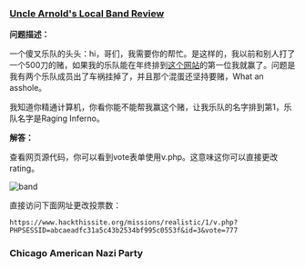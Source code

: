 ### [Uncle Arnold's Local Band Review](https://www.hackthissite.org/playlevel/1/)

**问题描述：**

一个傻叉乐队的头头：hi，哥们，我需要你的帮忙。是这样的，我以前和别人打了一个500刀的赌，如果我的乐队能在年终排到[这个网站](https://www.hackthissite.org/missions/realistic/1/)的第一位我就赢了。问题是我有两个乐队成员出了车祸挂掉了，并且那个混蛋还坚持要赌，What an asshole。

我知道你精通计算机，你看你能不能帮我赢这个赌，让我乐队的名字排到第1，乐队名字是Raging Inferno。

**解答：**

查看网页源代码，你可以看到vote表单使用v.php。这意味这你可以直接更改rating。

![band](https://github.com/tiancode/start-learn-kali-linux/blob/master/hackthissite/image/Screen%20Shot%202016-05-10%20at%2019.49.18.png)

直接访问下面网址更改投票数：

```
https://www.hackthissite.org/missions/realistic/1/v.php?PHPSESSID=abcaeadfc31a5c43b2534bf995c0553f&id=3&vote=777
```

### Chicago American Nazi Party

